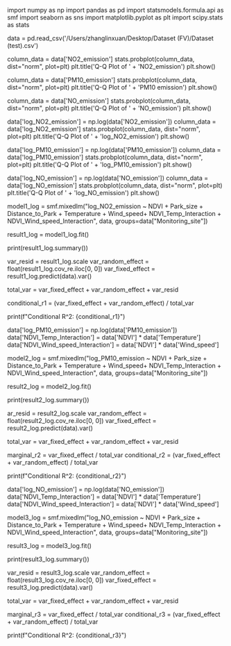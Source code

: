 import numpy as np
import pandas as pd
import statsmodels.formula.api as smf
import seaborn as sns
import matplotlib.pyplot as plt
import scipy.stats as stats

data = pd.read_csv('/Users/zhanglinxuan/Desktop/Dataset (FV)/Dataset (test).csv')




column_data = data['NO2_emission']
stats.probplot(column_data, dist="norm", plot=plt)
plt.title('Q-Q Plot of ' + 'NO2_emission')
plt.show()

column_data = data['PM10_emission']
stats.probplot(column_data, dist="norm", plot=plt)
plt.title('Q-Q Plot of ' + 'PM10 emission')
plt.show()

column_data = data['NO_emission']
stats.probplot(column_data, dist="norm", plot=plt)
plt.title('Q-Q Plot of ' + 'NO_emission')
plt.show()

data['log_NO2_emission'] = np.log(data['NO2_emission'])
column_data = data['log_NO2_emission']
stats.probplot(column_data, dist="norm", plot=plt)
plt.title('Q-Q Plot of ' + 'log_NO2_emission')
plt.show()

data['log_PM10_emission'] = np.log(data['PM10_emission'])
column_data = data['log_PM10_emission']
stats.probplot(column_data, dist="norm", plot=plt)
plt.title('Q-Q Plot of ' + 'log_PM10_emission')
plt.show()

data['log_NO_emission'] = np.log(data['NO_emission'])
column_data = data['log_NO_emission']
stats.probplot(column_data, dist="norm", plot=plt)
plt.title('Q-Q Plot of ' + 'log_NO_emission')
plt.show()



model1_log = smf.mixedlm("log_NO2_emission ~ NDVI + Park_size + Distance_to_Park + Temperature + Wind_speed+ NDVI_Temp_Interaction + NDVI_Wind_speed_Interaction", 
                    data, 
                    groups=data["Monitoring_site"]) 

result1_log = model1_log.fit()


print(result1_log.summary())

var_resid = result1_log.scale
var_random_effect = float(result1_log.cov_re.iloc[0, 0])
var_fixed_effect = result1_log.predict(data).var()

total_var = var_fixed_effect + var_random_effect + var_resid

conditional_r1 = (var_fixed_effect + var_random_effect) / total_var


print(f"Conditional R^2: {conditional_r1}")





data['log_PM10_emission'] = np.log(data['PM10_emission'])
data['NDVI_Temp_Interaction'] = data['NDVI'] * data['Temperature']
data['NDVI_Wind_speed_Interaction'] = data['NDVI'] * data['Wind_speed']

model2_log = smf.mixedlm("log_PM10_emission ~ NDVI + Park_size + Distance_to_Park + Temperature + Wind_speed+ NDVI_Temp_Interaction + NDVI_Wind_speed_Interaction", 
                    data, 
                    groups=data["Monitoring_site"]) 

result2_log = model2_log.fit()


print(result2_log.summary())


ar_resid = result2_log.scale
var_random_effect = float(result2_log.cov_re.iloc[0, 0])
var_fixed_effect = result2_log.predict(data).var()


total_var = var_fixed_effect + var_random_effect + var_resid

marginal_r2 = var_fixed_effect / total_var
conditional_r2 = (var_fixed_effect + var_random_effect) / total_var


print(f"Conditional R^2: {conditional_r2}")





data['log_NO_emission'] = np.log(data['NO_emission'])
data['NDVI_Temp_Interaction'] = data['NDVI'] * data['Temperature']
data['NDVI_Wind_speed_Interaction'] = data['NDVI'] * data['Wind_speed']

model3_log = smf.mixedlm("log_NO_emission ~ NDVI + Park_size + Distance_to_Park + Temperature + Wind_speed+ NDVI_Temp_Interaction + NDVI_Wind_speed_Interaction", 
                    data, 
                    groups=data["Monitoring_site"]) 

result3_log = model3_log.fit()


print(result3_log.summary())


var_resid = result3_log.scale
var_random_effect = float(result3_log.cov_re.iloc[0, 0])
var_fixed_effect = result3_log.predict(data).var()

total_var = var_fixed_effect + var_random_effect + var_resid

marginal_r3 = var_fixed_effect / total_var
conditional_r3 = (var_fixed_effect + var_random_effect) / total_var


print(f"Conditional R^2: {conditional_r3}")






